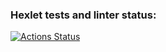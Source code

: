 ### Hexlet tests and linter status:
[![Actions Status](https://github.com/SspablosS/frontend-project-46/actions/workflows/hexlet-check.yml/badge.svg)](https://github.com/SspablosS/frontend-project-46/actions)
